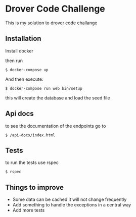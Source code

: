 # Drover Code Challenge

This is my solution to drover code challange

## Installation


Install docker 

then run 

    $ docker-compose up

And then execute:

    $ docker-compose run web bin/setup
this will create the database and load the seed file

## Api docs

to see the documentation of the endpoints go to

    $ /api-docs/index.html

## Tests

to run the tests use rspec

    $ rspec

## Things to improve

- Some data can be cached it will not change frequently
- Add something to handle the exceptions in a central way
- Add more tests
